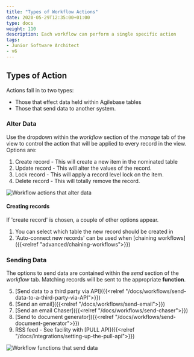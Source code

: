 ```yaml
---
title: "Types of Workflow Actions"
date: 2020-05-29T12:35:00+01:00
type: docs
weight: 110
description: Each workflow can perform a single specific action
tags:
- Junior Software Architect
- v6
---
```


## Types of Action

Actions fall in to two types:

* Those that effect data held within Agilebase tables 
* Those that send data to another system. 

### Alter Data
Use the dropdown within the _workflow_ section of the _manage_ tab of the view to control the action that will be applied to every record in the view.
Options are:
1) Create record - This will create a new item in the nominated table
2) Update record - This will alter the values of the record.
3) Lock record - This will apply a record level lock on the item.
4) Delete record - This will totally remove the record.

![Workflow actions that alter data](/workflow-manage-new.png)

#### Creating records

If 'create record' is chosen, a couple of other options appear.

1) You can select which table the new record should be created in
2) 'Auto-connect new records' can be used when [chaining workflows]({{<relref "advanced/chaining-workflows">}})

### Sending Data
The options to send data are contained within the _send_ section of the _workflow_ tab. Matching records will be sent to the appropriate **function**.

5) [Send data to a third party via API]({{<relref "/docs/workflows/send-data-to-a-third-party-via-API">}})
6) [Send an email]({{<relref "/docs/workflows/send-email">}})
7) [Send an email Chaser]({{<relref "/docs/workflows/send-chaser">}})
8) [Send to document generator]({{<relref "/docs/workflows/send-document-generator">}})
9) RSS feed - See facility with [PULL API]({{<relref "/docs/integrations/setting-up-the-pull-api">}})

![Workflow functions that send data](/workflow-send-new.png)